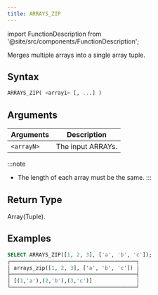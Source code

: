 ```yaml
---
title: ARRAYS_ZIP
---
```

import FunctionDescription from '@site/src/components/FunctionDescription';

<FunctionDescription description="Introduced or updated: v1.2.690"/>

Merges multiple arrays into a single array tuple.

## Syntax

```sql
ARRAYS_ZIP( <array1> [, ...] )
```

## Arguments

| Arguments  | Description       |
|------------|-------------------|
| `<arrayN>` | The input ARRAYs. |

:::note
- The length of each array must be the same.
:::

## Return Type

Array(Tuple).

## Examples

```sql
SELECT ARRAYS_ZIP([1, 2, 3], ['a', 'b', 'c']);
┌────────────────────────────────────────┐
│ arrays_zip([1, 2, 3], ['a', 'b', 'c']) │
├────────────────────────────────────────┤
│ [(1,'a'),(2,'b'),(3,'c')]              │
└────────────────────────────────────────┘
```
